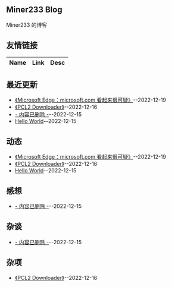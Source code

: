 ## Miner233 Blog
Miner233 的博客
## 友情链接
| Name | Link | Desc | 
 | ---- | ---- | ---- |
## 最近更新
- [《Microsoft Edge：microsoft.com 看起来很可疑》](https://github.com/miner233/blog/issues/6)--2022-12-19
- [《PCL2 Downloader》](https://github.com/miner233/blog/issues/4)--2022-12-16
- [- 内容已删除 -](https://github.com/miner233/blog/issues/2)--2022-12-15
- [Hello World](https://github.com/miner233/blog/issues/1)--2022-12-15
## 动态
- [《Microsoft Edge：microsoft.com 看起来很可疑》](https://github.com/miner233/blog/issues/6)--2022-12-19
- [《PCL2 Downloader》](https://github.com/miner233/blog/issues/4)--2022-12-16
- [Hello World](https://github.com/miner233/blog/issues/1)--2022-12-15
## 感想
- [- 内容已删除 -](https://github.com/miner233/blog/issues/2)--2022-12-15
## 杂谈
- [- 内容已删除 -](https://github.com/miner233/blog/issues/2)--2022-12-15
## 杂项
- [《PCL2 Downloader》](https://github.com/miner233/blog/issues/4)--2022-12-16
